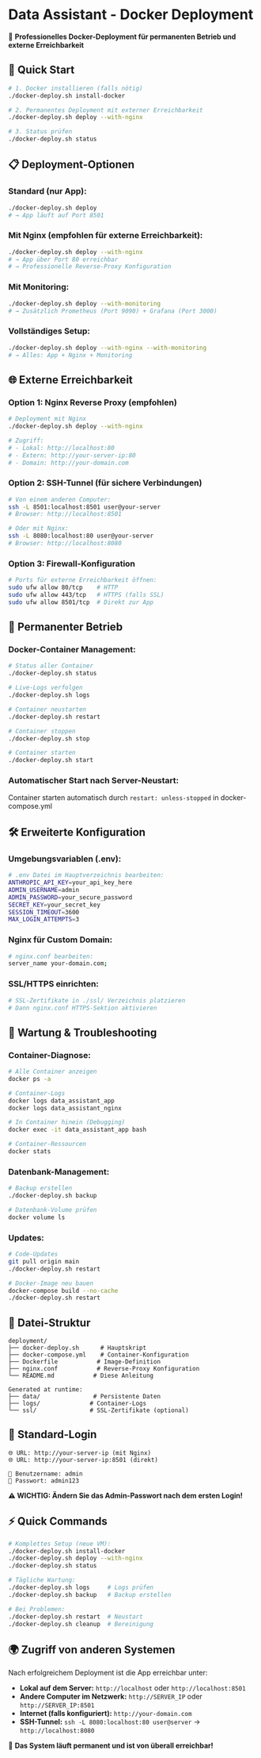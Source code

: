 # Data Assistant - Docker Deployment

🐳 **Professionelles Docker-Deployment für permanenten Betrieb und externe Erreichbarkeit**

## 🚀 Quick Start

```bash
# 1. Docker installieren (falls nötig)
./docker-deploy.sh install-docker

# 2. Permanentes Deployment mit externer Erreichbarkeit
./docker-deploy.sh deploy --with-nginx

# 3. Status prüfen
./docker-deploy.sh status
```

## 📋 Deployment-Optionen

### **Standard (nur App):**
```bash
./docker-deploy.sh deploy
# → App läuft auf Port 8501
```

### **Mit Nginx (empfohlen für externe Erreichbarkeit):**
```bash
./docker-deploy.sh deploy --with-nginx
# → App über Port 80 erreichbar
# → Professionelle Reverse-Proxy Konfiguration
```

### **Mit Monitoring:**
```bash
./docker-deploy.sh deploy --with-monitoring
# → Zusätzlich Prometheus (Port 9090) + Grafana (Port 3000)
```

### **Vollständiges Setup:**
```bash
./docker-deploy.sh deploy --with-nginx --with-monitoring
# → Alles: App + Nginx + Monitoring
```

## 🌐 Externe Erreichbarkeit

### **Option 1: Nginx Reverse Proxy (empfohlen)**
```bash
# Deployment mit Nginx
./docker-deploy.sh deploy --with-nginx

# Zugriff:
# - Lokal: http://localhost:80
# - Extern: http://your-server-ip:80
# - Domain: http://your-domain.com
```

### **Option 2: SSH-Tunnel (für sichere Verbindungen)**
```bash
# Von einem anderen Computer:
ssh -L 8501:localhost:8501 user@your-server
# Browser: http://localhost:8501

# Oder mit Nginx:
ssh -L 8080:localhost:80 user@your-server  
# Browser: http://localhost:8080
```

### **Option 3: Firewall-Konfiguration**
```bash
# Ports für externe Erreichbarkeit öffnen:
sudo ufw allow 80/tcp    # HTTP
sudo ufw allow 443/tcp   # HTTPS (falls SSL)
sudo ufw allow 8501/tcp  # Direkt zur App
```

## 🔄 Permanenter Betrieb

### **Docker-Container Management:**
```bash
# Status aller Container
./docker-deploy.sh status

# Live-Logs verfolgen
./docker-deploy.sh logs

# Container neustarten
./docker-deploy.sh restart

# Container stoppen
./docker-deploy.sh stop

# Container starten
./docker-deploy.sh start
```

### **Automatischer Start nach Server-Neustart:**
Container starten automatisch durch `restart: unless-stopped` in docker-compose.yml

## 🛠️ Erweiterte Konfiguration

### **Umgebungsvariablen (.env):**
```bash
# .env Datei im Hauptverzeichnis bearbeiten:
ANTHROPIC_API_KEY=your_api_key_here
ADMIN_USERNAME=admin
ADMIN_PASSWORD=your_secure_password
SECRET_KEY=your_secret_key
SESSION_TIMEOUT=3600
MAX_LOGIN_ATTEMPTS=3
```

### **Nginx für Custom Domain:**
```bash
# nginx.conf bearbeiten:
server_name your-domain.com;
```

### **SSL/HTTPS einrichten:**
```bash
# SSL-Zertifikate in ./ssl/ Verzeichnis platzieren
# Dann nginx.conf HTTPS-Sektion aktivieren
```

## 🔧 Wartung & Troubleshooting

### **Container-Diagnose:**
```bash
# Alle Container anzeigen
docker ps -a

# Container-Logs
docker logs data_assistant_app
docker logs data_assistant_nginx

# In Container hinein (Debugging)
docker exec -it data_assistant_app bash

# Container-Ressourcen
docker stats
```

### **Datenbank-Management:**
```bash
# Backup erstellen
./docker-deploy.sh backup

# Datenbank-Volume prüfen
docker volume ls
```

### **Updates:**
```bash
# Code-Updates
git pull origin main
./docker-deploy.sh restart

# Docker-Image neu bauen
docker-compose build --no-cache
./docker-deploy.sh restart
```

## 📁 Datei-Struktur

```
deployment/
├── docker-deploy.sh      # Hauptskript
├── docker-compose.yml    # Container-Konfiguration
├── Dockerfile           # Image-Definition
├── nginx.conf           # Reverse-Proxy Konfiguration
└── README.md           # Diese Anleitung

Generated at runtime:
├── data/               # Persistente Daten
├── logs/              # Container-Logs
└── ssl/               # SSL-Zertifikate (optional)
```

## 🎯 Standard-Login

```
🌐 URL: http://your-server-ip (mit Nginx)
🌐 URL: http://your-server-ip:8501 (direkt)

👤 Benutzername: admin
🔑 Passwort: admin123
```

**⚠️ WICHTIG: Ändern Sie das Admin-Passwort nach dem ersten Login!**

## ⚡ Quick Commands

```bash
# Komplettes Setup (neue VM):
./docker-deploy.sh install-docker
./docker-deploy.sh deploy --with-nginx
./docker-deploy.sh status

# Tägliche Wartung:
./docker-deploy.sh logs     # Logs prüfen
./docker-deploy.sh backup   # Backup erstellen

# Bei Problemen:
./docker-deploy.sh restart  # Neustart
./docker-deploy.sh cleanup  # Bereinigung
```

## 🌍 Zugriff von anderen Systemen

Nach erfolgreichem Deployment ist die App erreichbar unter:

- **Lokal auf dem Server:** `http://localhost` oder `http://localhost:8501`
- **Andere Computer im Netzwerk:** `http://SERVER_IP` oder `http://SERVER_IP:8501`  
- **Internet (falls konfiguriert):** `http://your-domain.com`
- **SSH-Tunnel:** `ssh -L 8080:localhost:80 user@server` → `http://localhost:8080`

🎉 **Das System läuft permanent und ist von überall erreichbar!**
